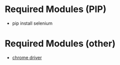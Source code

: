 # Required Modules (PIP)
* pip install selenium

# Required Modules (other)
* [chrome driver](https://sites.google.com/a/chromium.org/chromedriver/downloads)